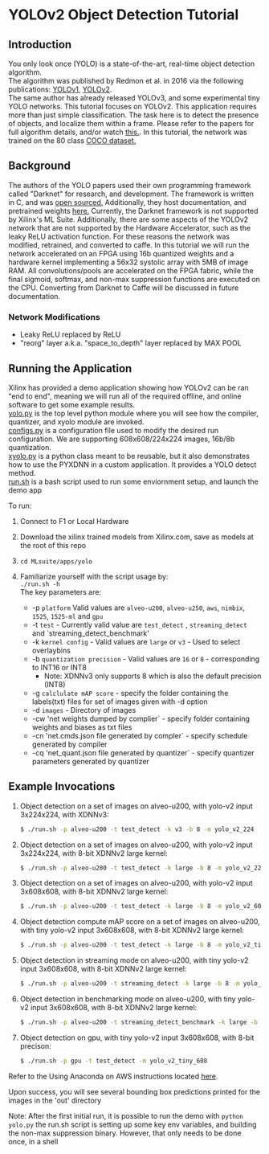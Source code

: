 # YOLOv2 Object Detection Tutorial

## Introduction
You only look once (YOLO) is a state-of-the-art, real-time object detection algorithm.  
The algorithm was published by Redmon et al. in 2016 via the following publications:
[YOLOv1](https://arxiv.org/abs/1506.02640),
[YOLOv2](https://arxiv.org/abs/1612.08242).  
The same author has already released YOLOv3, and some experimental tiny YOLO networks. This tutorial focuses on YOLOv2.
This application requires more than just simple classification. The task here is to detect the presence of objects, and localize them within a frame. 
Please refer to the papers for full algorithm details, and/or watch [this.](https://www.youtube.com/watch?v=9s_FpMpdYW8). 
In this tutorial, the network was trained on the 80 class [COCO dataset.](http://cocodataset.org/#home)

## Background
The authors of the YOLO papers used their own programming framework called "Darknet" for research, and development. The framework is written in C, and was [open sourced.](https://github.com/pjreddie/darknet) Additionally, they host documentation, and pretrained weights [here.](https://pjreddie.com/darknet/yolov2/) Currently, the Darknet framework is not supported by Xilinx's ML Suite. Additionally, there are some aspects of the YOLOv2 network that are not supported by the Hardware Accelerator, such as the leaky ReLU activation function. For these reasons the network was modified, retrained, and converted to caffe. In this tutorial we will run the network accelerated on an FPGA using 16b quantized weights and a hardware kernel implementing a 56x32 systolic array with 5MB of image RAM. All convolutions/pools are accelerated on the FPGA fabric, while the final sigmoid, softmax, and non-max suppression functions are executed on the CPU. Converting from Darknet to Caffe will be discussed in future documentation.

### Network Modifications
* Leaky ReLU replaced by ReLU
* "reorg" layer a.k.a. "space_to_depth" layer replaced by MAX POOL
 
## Running the Application

Xilinx has provided a demo application showing how YOLOv2 can be ran "end to end", meaning we will run all of the required offline, and online software to get some example results.   
[yolo.py](./yolo.py) is the top level python module where you will see how the compiler, quantizer, and xyolo module are invoked.   
[configs.py](./configs.py) is a configuration file used to modify the desired run configuration. We are supporting 608x608/224x224 images, 16b/8b quantization.  
[xyolo.py](./xyolo.py) is a python class meant to be reusable, but it also demonstrates how to use the PYXDNN in a custom application. It provides a YOLO detect method.  
[run.sh](./run.sh) is a bash script used to run some enviornment setup, and launch the demo app  

 To run:
 1. Connect to F1 or Local Hardware
 
 2. Download the xilinx trained models from Xilinx.com, save as models at the root of this repo 
 
 3. `cd MLsuite/apps/yolo`
 
 4. Familiarize yourself with the script usage by:  
  `./run.sh -h`  
  The key parameters are:
    - -p `platform` Valid values are `alveo-u200`, `alveo-u250`, `aws`, `nimbix`, `1525`, `1525-ml` and `gpu` 
    - -t `test` - Currently valid value are  `test_detect` , `streaming_detect` and `streaming_detect_benchmark'
    - -k `kernel config` - Valid values are `large` or `v3` - Used to select overlaybins
    - -b `quantization precision` - Valid values are `16` or `8` - corresponding to INT16 or INT8
      - Note: XDNNv3 only supports 8 which is also the default precision (INT8)
    - -g `calclulate mAP score` - specify the folder containing the labels(txt) files for set of images given with -d option
    - -d `images` - Directory of images
    - -cw 'net weights dumped by complier` - specify folder containing weights and biases as txt files
    - -cn 'net.cmds.json file generated by compler` - specify schedule generated by compiler
    - -cq 'net_quant.json file generated by quantizer` - specify quantizer parameters generated by quantizer
    
    
      
## Example Invocations
1. Object detection on a set of images on alveo-u200, with yolo-v2 input 3x224x224, with XDNNv3:
    ```sh
    $ ./run.sh -p alveo-u200 -t test_detect -k v3 -b 8 -m yolo_v2_224
    ```
2. Object detection on a set of images on alveo-u200, with yolo-v2 input 3x224x224, with 8-bit XDNNv2 large kernel:
    ```sh
    $ ./run.sh -p alveo-u200 -t test_detect -k large -b 8 -m yolo_v2_224
    ```
3. Object detection on a set of images on alveo-u200, with yolo-v2 input 3x608x608, with 8-bit XDNNv2 large kernel:
    ```sh
    $ ./run.sh -p alveo-u200 -t test_detect -k large -b 8 -m yolo_v2_608
    ```
4. Object detection  compute mAP score on a set of images on alveo-u200, with tiny yolo-v2 input 3x608x608, with 8-bit XDNNv2 large kernel:
    ```sh
    $ ./run.sh -p alveo-u200 -t test_detect -k large -b 8 -m yolo_v2_tiny_608 -g labels/val2014/ -d val2014/
    ```
5. Object detection in streaming mode on alveo-u200, with tiny yolo-v2 input 3x608x608, with 8-bit XDNNv2 large kernel:
    ```sh
    $ ./run.sh -p alveo-u200 -t streaming_detect -k large -b 8 -m yolo_v2_tiny_608 -cw yolo_v2_tiny.caffemodel_data/ -cn yolo_v2_tiny.cmds.json -cq yolo_v2_8bit_deploy.json
    ```
6. Object detection in benchmarking mode on alveo-u200, with tiny yolo-v2 input 3x608x608, with 8-bit XDNNv2 large kernel:
    ```sh
    $ ./run.sh -p alveo-u200 -t streaming_detect_benchmark -k large -b 8 -m yolo_v2_tiny_608 -cw yolo_v2_tiny.caffemodel_data/ -cn yolo_v2_tiny.cmds.json -cq yolo_v2_8bit_deploy.json
    ```
7. Object detection on gpu, with tiny yolo-v2 input 3x608x608, with 8-bit precison:
    ```sh
    $ ./run.sh -p gpu -t test_detect -m yolo_v2_tiny_608 
    ```


Refer to the Using Anaconda on AWS instructions located [here][]. 

 Upon success, you will see several bounding box predictions printed for the images in the 'out' directory

Note: After the first initial run, it is possible to run the demo with `python yolo.py` the run.sh script is setting up some key env variables, and building the non-max suppression binary. However, that only needs to be done once, in a shell

[here]: ../../docs/tutorials/start-anaconda.md
